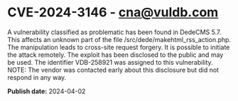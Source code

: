 # CVE-2024-3146 - cna@vuldb.com

A vulnerability classified as problematic has been found in DedeCMS 5.7. This affects an unknown part of the file /src/dede/makehtml_rss_action.php. The manipulation leads to cross-site request forgery. It is possible to initiate the attack remotely. The exploit has been disclosed to the public and may be used. The identifier VDB-258921 was assigned to this vulnerability. NOTE: The vendor was contacted early about this disclosure but did not respond in any way.

**Publish date:** 2024-04-02
